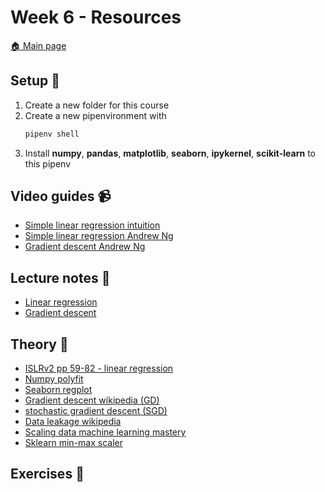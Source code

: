 # Week 6 - Resources

[:house: Main page](https://github.com/kokchun/Maskininlarning-AI21)

## Setup :wrench:

1. Create a new folder for this course 
2. Create a new pipenvironment with 
   ```python 
   pipenv shell
   ```  
3. Install **numpy**, **pandas**, **matplotlib**, **seaborn**, **ipykernel**, **scikit-learn** to this pipenv

## Video guides :video_camera:

- [Simple linear regression intuition](https://www.youtube.com/watch?v=HoqXask9cN8)
- [Simple linear regression Andrew Ng](https://www.youtube.com/watch?v=kHwlB_j7Hkc&list=PLJs7lEb1U5pYnrI0Wn4mzPmppVqwERL_4)
- [Gradient descent Andrew Ng](https://www.youtube.com/watch?v=F6GSRDoB-Cg)


## Lecture notes :book:

- [Linear regression](https://github.com/kokchun/Maskininlarning-AI21/blob/main/Lectures/L0-Linear_regression.ipynb)
- [Gradient descent](https://github.com/kokchun/Maskininlarning-AI21/blob/main/Lectures/L1-Gradient_descent.ipynb)

## Theory :book:
- [ISLRv2 pp 59-82 - linear regression](https://www.statlearning.com/)
- [Numpy polyfit](https://numpy.org/doc/stable/reference/generated/numpy.polyfit.html)
- [Seaborn regplot](https://seaborn.pydata.org/generated/seaborn.regplot.html)
- [Gradient descent wikipedia (GD)](https://en.wikipedia.org/wiki/Gradient_descent)
- [stochastic gradient descent (SGD)](https://en.wikipedia.org/wiki/Stochastic_gradient_descent)
- [Data leakage wikipedia](<https://en.wikipedia.org/wiki/Leakage_(machine_learning)>)
- [Scaling data machine learning mastery](https://machinelearningmastery.com/standardscaler-and-minmaxscaler-transforms-in-python/)
- [Sklearn min-max scaler](https://scikit-learn.org/stable/modules/generated/sklearn.preprocessing.MinMaxScaler.html)


## Exercises :running:

